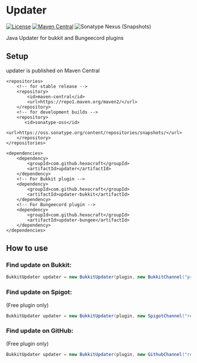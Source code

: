 Updater
=============
[![License](https://img.shields.io/badge/license-Apache%202.0-blue)](LICENSE)
[![Maven Central](https://img.shields.io/maven-central/v/com.github.hexocraft/updater?label=stable&color=%23f6cf17)][Maven Central]
![Sonatype Nexus (Snapshots)](https://img.shields.io/nexus/s/com.github.hexocraft/updater?label=dev&server=https%3A%2F%2Foss.sonatype.org)

Java Updater for bukkit and Bungeecord plugins

## Setup

updater is published on Maven Central 

```maven
<repositories>
    <!-- for stable release -->
    <repository>
        <id>maven-central</id>
        <url>https://repo1.maven.org/maven2/</url>
    </repository>
    <!-- for development builds -->
    <repository>
       <id>sonatype-oss</id>
       <url>https://oss.sonatype.org/content/repositories/snapshots/</url>
    </repository>
</repositories>

<dependencies>
    <dependency>
        <groupId>com.github.hexocraft</groupId>
        <artifactId>updater</artifactId>
    </dependency>
    <!-- For Bukkit plugin -->
    <dependency>
        <groupId>com.github.hexocraft</groupId>
        <artifactId>updater-bukkit</artifactId>
    </dependency>
    <!-- For Bungeecord plugin -->
    <dependency>
        <groupId>com.github.hexocraft</groupId>
        <artifactId>updater-bungee</artifactId>
    </dependency>
</dependencies>
```

## How to use

### Find update on Bukkit:

```java
BukkitUpdater updater = new BukkitUpdater(plugin, new BukkitChannel("project_id")).run();
```

### Find update on Spigot:
(Free plugin only)

```java
BukkitUpdater updater = new BukkitUpdater(plugin, new SpigotChannel("resource_id")).run();
```

### Find update on GitHub:
(Free plugin only)

```java
BukkitUpdater updater = new BukkitUpdater(plugin, new GithubChannel("repository")).run();
```

[Maven Central]: https://search.maven.org/search?q=g:com.github.hexocraft%20AND%20a:updater*